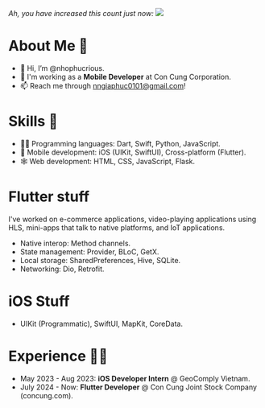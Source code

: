 _Ah, you have increased this count just now: ![](https://komarev.com/ghpvc/?username=nhophucrious)_

# About Me 👀
- 👋 Hi, I’m @nhophucrious.
- 👀 I'm working as a **Mobile Developer** at Con Cung Corporation.
- 📫 Reach me through [nngiaphuc0101@gmail.com](mailto:nngiaphuc0101@gmail.com)!

# Skills 🔧
- 🧑‍💻 Programming languages: Dart, Swift, Python, JavaScript.
- 📱 Mobile development: iOS (UIKit, SwiftUI), Cross-platform (Flutter).
- 🕸️ Web development: HTML, CSS, JavaScript, Flask.

# Flutter stuff
I've worked on e-commerce applications, video-playing applications using HLS, mini-apps that talk to native platforms, and IoT applications.
- Native interop: Method channels.
- State management: Provider, BLoC, GetX.
- Local storage: SharedPreferences, Hive, SQLite.
- Networking: Dio, Retrofit.

# iOS Stuff
- UIKit (Programmatic), SwiftUI, MapKit, CoreData.

# Experience 👨‍💼
- May 2023 - Aug 2023: **iOS Developer Intern** @ GeoComply Vietnam.
- July 2024 - Now: **Flutter Developer** @ Con Cung Joint Stock Company (concung.com).
<!---
nhophucrious/nhophucrious is a ✨ special ✨ repository because its `README.md` (this file) appears on your GitHub profile.
You can click the Preview link to take a look at your changes.
--->
